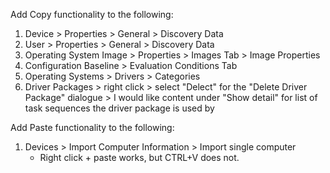 
Add Copy functionality to the following:

1. Device > Properties > General > Discovery Data
1. User > Properties > General > Discovery Data
1. Operating System Image > Properties > Images Tab > Image Properties
1. Configuration Baseline > Evaluation Conditions Tab
1. Operating Systems > Drivers > Categories
1. Driver Packages > right click > select "Delect" for the "Delete Driver Package" dialogue > I would like content under "Show detail" for list of task sequences the driver package is used by

Add Paste functionality to the following:

1. Devices > Import Computer Information > Import single computer
    - Right click + paste works, but CTRL+V does not.
